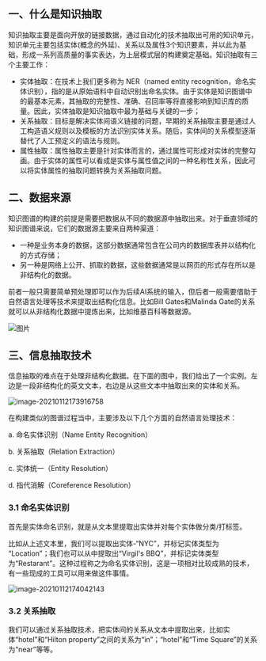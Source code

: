 ## 一、什么是知识抽取

知识抽取主要是面向开放的链接数据，通过自动化的技术抽取出可用的知识单元，知识单元主要包括实体(概念的外延)、关系以及属性3个知识要素，并以此为基础，形成一系列高质量的事实表达，为上层模式层的构建奠定基础。知识抽取有三个主要工作：

- 实体抽取：在技术上我们更多称为 NER（named entity recognition，命名实体识别），指的是从原始语料中自动识别出命名实体。由于实体是知识图谱中的最基本元素，其抽取的完整性、准确、召回率等将直接影响到知识库的质量。因此，实体抽取是知识抽取中最为基础与关键的一步；
- 关系抽取：目标是解决实体间语义链接的问题，早期的关系抽取主要是通过人工构造语义规则以及模板的方法识别实体关系。随后，实体间的关系模型逐渐替代了人工预定义的语法与规则。
- 属性抽取：属性抽取主要是针对实体而言的，通过属性可形成对实体的完整勾画。由于实体的属性可以看成是实体与属性值之间的一种名称性关系，因此可以将实体属性的抽取问题转换为关系抽取问题。

## 二、数据来源

知识图谱的构建的前提是需要把数据从不同的数据源中抽取出来。对于垂直领域的知识图谱来说，它们的数据源主要来自两种渠道：

- 一种是业务本身的数据，这部分数据通常包含在公司内的数据库表并以结构化的方式存储；
- 另一种是网络上公开、抓取的数据，这些数据通常是以网页的形式存在所以是非结构化的数据。

前者一般只需要简单预处理即可以作为后续AI系统的输入，但后者一般需要借助于自然语言处理等技术来提取出结构化信息。比如Bill Gates和Malinda Gate的关系就可以从非结构化数据中提炼出来，比如维基百科等数据源。

![图片](https://gitee.com/zgf1366/pic_store/raw/master/img/20210112173512.jpg)

## 三、信息抽取技术

信息抽取的难点在于处理非结构化数据。在下面的图中，我们给出了一个实例。左边是一段非结构化的英文文本，右边是从这些文本中抽取出来的实体和关系。

![image-20210112173916758](https://gitee.com/zgf1366/pic_store/raw/master/img/20210112173916.png)

在构建类似的图谱过程当中，主要涉及以下几个方面的自然语言处理技术：

a. 命名实体识别（Name Entity Recognition）   

b. 关系抽取（Relation Extraction）   

c. 实体统一（Entity Resolution）   

d. 指代消解（Coreference Resolution）

### 3.1 命名实体识别

﻿首先是实体命名识别，就是从文本里提取出实体并对每个实体做分类/打标签。

比如从上述文本里，我们可以提取出实体-“NYC”，并标记实体类型为 “Location”；我们也可以从中提取出“Virgil's BBQ”，并标记实体类型为“Restarant”。这种过程称之为命名实体识别，这是一项相对比较成熟的技术，有一些现成的工具可以用来做这件事情。

![image-20210112174042143](https://gitee.com/zgf1366/pic_store/raw/master/img/20210112174042.png)

### 3.2 关系抽取

我们可以通过关系抽取技术，把实体间的关系从文本中提取出来，比如实体“hotel”和“Hilton property”之间的关系为“in”；“hotel”和“Time Square”的关系为“near”等等。
